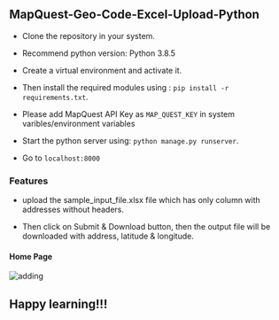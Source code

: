 ## MapQuest-Geo-Code-Excel-Upload-Python

- Clone the repository in your system.

- Recommend python version:  Python 3.8.5

- Create a virtual environment and activate it. 

- Then install the required modules using : `pip install -r requirements.txt`.

- Please add MapQuest API Key as `MAP_QUEST_KEY` in system varibles/environment variables

- Start the python server using: `python manage.py runserver`.

- Go to `localhost:8000` 




### Features
- upload the sample_input_file.xlsx file which has only column with addresses without headers.

- Then click on Submit & Download button, then the output file will be downloaded with address, 
latitude & longitude.

#### Home Page
![adding](https://github.com/karthik-skr/MapQuest-Geo-Code-Excel-Upload-Python-Django/blob/main/readme_images/screencapture-localhost-8000-2021-06-02-18_17_25.png)

## Happy learning!!!